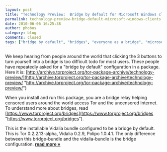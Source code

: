 ```yaml
---
layout: post
title: "Technology Preview:  Bridge by default for Microsoft Windows clients"
permalink: technology-preview-bridge-default-microsoft-windows-clients
date: 2010-06-06 16:25:38
author: phobos
category: blog
comments: closed
tags: ["bridge by default", "bridges", "everyone as a bridge", "microsoft windows"]
---
```


We keep hearing from people around the world that clicking the 3 buttons to turn yourself into a bridge is too difficult todo for most users. These people have repeatedly asked for a "bridge by default" configuration in a package. Here it is: [http://archive.torproject.org/tor-package-archive/technology-preview/](http://archive.torproject.org/tor-package-archive/technology-preview/ "http://archive.torproject.org/tor-package-archive/technology-preview/")

When you install and run this package, you are a bridge relay helping censored users around the world access Tor and the uncensored Internet.  
 To understand more about bridges, read [https://www.torproject.org/bridges](https://www.torproject.org/bridges "https://www.torproject.org/bridges").

This is the installable Vidalia bundle configured to be a bridge by default. This is Tor 0.2.2.13-alpha, Vidalia 0.2.9, Polipo 1.0.4.1. The only difference between this bridge-bundle and the vidalia-bundle is the bridge configuration. [**read more »**](https://blog.torproject.org/blog/technology-preview-bridge-default-microsoft-windows-clients)
